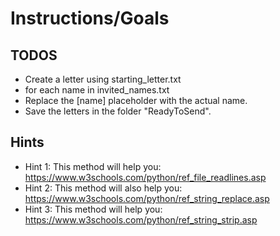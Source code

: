 # Instructions/Goals

## TODOS

- Create a letter using starting_letter.txt
- for each name in invited_names.txt
- Replace the [name] placeholder with the actual name.
- Save the letters in the folder "ReadyToSend".

## Hints

- Hint 1: This method will help you: 
  https://www.w3schools.com/python/ref_file_readlines.asp
- Hint 2: This method will also help you: 
  https://www.w3schools.com/python/ref_string_replace.asp
- Hint 3: 
  This method will help you: https://www.w3schools.com/python/ref_string_strip.asp